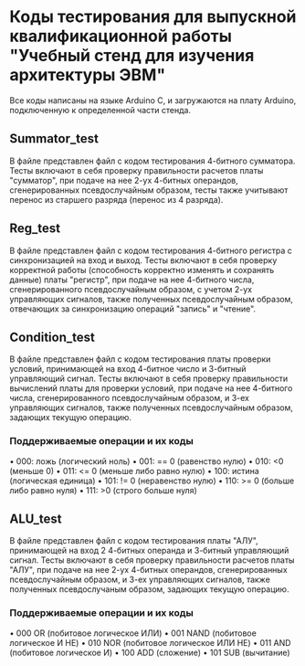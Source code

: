 # Коды тестирования для выпускной квалификационной работы "Учебный стенд для изучения архитектуры ЭВМ"

Все коды написаны на языке Arduino C, и загружаются на плату Arduino, подключенную к определенной части стенда.

## Summator_test
В файле представлен файл с кодом тестирования 4-битного сумматора. Тесты включают в себя проверку правильности расчетов платы "сумматор", при подаче на нее 2-ух 4-битных операндов, сгенерированных псевдослучайным образом, тесты также учитывают перенос из старшего разряда (перенос из 4 разряда).

## Reg_test
В файле представлен файл с кодом тестирования 4-битного регистра с синхронизацией на вход и выход. Тесты включают в себя проверку корректной работы  (способность корректно изменять и сохранять данные) платы "регистр", при подаче на нее 4-битного числа, сгенерированного псевдослучайным образом, с учетом 2-ух управляющих сигналов, также полученных псевдослучайным образом, отвечающих за синхронизацию операций "запись" и "чтение".

## Condition_test
В файле представлен файл с кодом тестирования платы проверки условий, принимающей на вход 4-битное число и 3-битный управляющий сигнал. Тесты включают в себя проверку правильности вычислений платы для проверки условий, при подаче на нее 4-битного числа, сгенерированного псевдослучайным образом, и 3-ех управляющих сигналов, также полученных псевдослучайным образом, задающих текущую операцию.
### Поддерживаемые операции и их коды
•	000: ложь (логический ноль)
•	001: == 0 (равенство нулю)
•	010: <0 (меньше 0)
•	011: <= 0 (меньше либо равно нулю)
•	100: истина (логическая единица)
•	101: != 0 (неравенство нулю)
•	110: >= 0 (больше либо равно нуля)
•	111: >0 (строго больше нуля)

## ALU_test
В файле представлен файл с кодом тестирования платы "АЛУ", принимающей на вход 2 4-битных операнда и 3-битный управляющий сигнал. Тесты включают в себя проверку правильности расчетов платы "АЛУ", при подаче на нее 2-ух 4-битных операндов, сгенерированных псевдослучайным образом, и 3-ех управляющих сигналов, также полученных псевдослучаным образом, задающих текущую операцию.
### Поддерживаемые операции и их коды
•	000 OR (побитовое логическое ИЛИ)
•	001 NAND (побитовое логическое И НЕ)
•	010 NOR (побитовое логическое ИЛИ НЕ)
•	011 AND (побитовое логическое И)
•	100 ADD (сложение)
•	101 SUB (вычитание)

